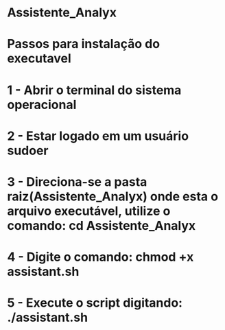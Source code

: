 # Assistente_Analyx

# Passos para instalação do executavel

# 1 - Abrir o terminal do sistema operacional

# 2 - Estar logado em um usuário sudoer

# 3 - Direciona-se a pasta raiz(Assistente_Analyx) onde esta o arquivo executável, utilize o comando: cd Assistente_Analyx

# 4 - Digite o comando: chmod +x assistant.sh

# 5 - Execute o script digitando: ./assistant.sh
